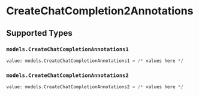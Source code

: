# CreateChatCompletion2Annotations


## Supported Types

### `models.CreateChatCompletionAnnotations1`

```python
value: models.CreateChatCompletionAnnotations1 = /* values here */
```

### `models.CreateChatCompletionAnnotations2`

```python
value: models.CreateChatCompletionAnnotations2 = /* values here */
```


